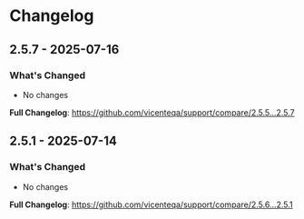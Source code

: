 # Changelog

## 2.5.7 - 2025-07-16

### What's Changed

* No changes

**Full Changelog**: https://github.com/vicenteqa/support/compare/2.5.5...2.5.7

## 2.5.1 - 2025-07-14

### What's Changed

* No changes

**Full Changelog**: https://github.com/vicenteqa/support/compare/2.5.6...2.5.1
